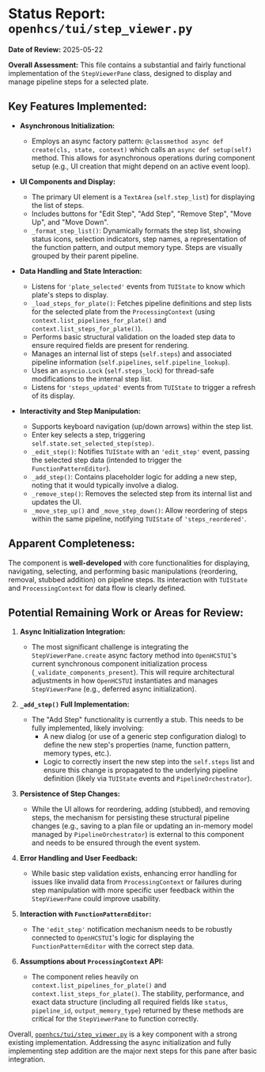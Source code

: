# Status Report: `openhcs/tui/step_viewer.py`

**Date of Review:** 2025-05-22

**Overall Assessment:** This file contains a substantial and fairly functional implementation of the `StepViewerPane` class, designed to display and manage pipeline steps for a selected plate.

## Key Features Implemented:

*   **Asynchronous Initialization:**
    *   Employs an async factory pattern: `@classmethod async def create(cls, state, context)` which calls an `async def setup(self)` method. This allows for asynchronous operations during component setup (e.g., UI creation that might depend on an active event loop).

*   **UI Components and Display:**
    *   The primary UI element is a `TextArea` (`self.step_list`) for displaying the list of steps.
    *   Includes buttons for "Edit Step", "Add Step", "Remove Step", "Move Up", and "Move Down".
    *   `_format_step_list()`: Dynamically formats the step list, showing status icons, selection indicators, step names, a representation of the function pattern, and output memory type. Steps are visually grouped by their parent pipeline.

*   **Data Handling and State Interaction:**
    *   Listens for `'plate_selected'` events from `TUIState` to know which plate's steps to display.
    *   `_load_steps_for_plate()`: Fetches pipeline definitions and step lists for the selected plate from the `ProcessingContext` (using `context.list_pipelines_for_plate()` and `context.list_steps_for_plate()`).
    *   Performs basic structural validation on the loaded step data to ensure required fields are present for rendering.
    *   Manages an internal list of steps (`self.steps`) and associated pipeline information (`self.pipelines`, `self.pipeline_lookup`).
    *   Uses an `asyncio.Lock` (`self.steps_lock`) for thread-safe modifications to the internal step list.
    *   Listens for `'steps_updated'` events from `TUIState` to trigger a refresh of its display.

*   **Interactivity and Step Manipulation:**
    *   Supports keyboard navigation (up/down arrows) within the step list.
    *   Enter key selects a step, triggering `self.state.set_selected_step(step)`.
    *   `_edit_step()`: Notifies `TUIState` with an `'edit_step'` event, passing the selected step data (intended to trigger the `FunctionPatternEditor`).
    *   `_add_step()`: Contains placeholder logic for adding a new step, noting that it would typically involve a dialog.
    *   `_remove_step()`: Removes the selected step from its internal list and updates the UI.
    *   `_move_step_up()` and `_move_step_down()`: Allow reordering of steps within the same pipeline, notifying `TUIState` of `'steps_reordered'`.

## Apparent Completeness:

The component is **well-developed** with core functionalities for displaying, navigating, selecting, and performing basic manipulations (reordering, removal, stubbed addition) on pipeline steps. Its interaction with `TUIState` and `ProcessingContext` for data flow is clearly defined.

## Potential Remaining Work or Areas for Review:

1.  **Async Initialization Integration:**
    *   The most significant challenge is integrating the `StepViewerPane.create` async factory method into `OpenHCSTUI`'s current synchronous component initialization process (`_validate_components_present`). This will require architectural adjustments in how `OpenHCSTUI` instantiates and manages `StepViewerPane` (e.g., deferred async initialization).

2.  **`_add_step()` Full Implementation:**
    *   The "Add Step" functionality is currently a stub. This needs to be fully implemented, likely involving:
        *   A new dialog (or use of a generic step configuration dialog) to define the new step's properties (name, function pattern, memory types, etc.).
        *   Logic to correctly insert the new step into the `self.steps` list and ensure this change is propagated to the underlying pipeline definition (likely via `TUIState` events and `PipelineOrchestrator`).

3.  **Persistence of Step Changes:**
    *   While the UI allows for reordering, adding (stubbed), and removing steps, the mechanism for persisting these structural pipeline changes (e.g., saving to a plan file or updating an in-memory model managed by `PipelineOrchestrator`) is external to this component and needs to be ensured through the event system.

4.  **Error Handling and User Feedback:**
    *   While basic step validation exists, enhancing error handling for issues like invalid data from `ProcessingContext` or failures during step manipulation with more specific user feedback within the `StepViewerPane` could improve usability.

5.  **Interaction with `FunctionPatternEditor`:**
    *   The `'edit_step'` notification mechanism needs to be robustly connected to `OpenHCSTUI`'s logic for displaying the `FunctionPatternEditor` with the correct step data.

6.  **Assumptions about `ProcessingContext` API:**
    *   The component relies heavily on `context.list_pipelines_for_plate()` and `context.list_steps_for_plate()`. The stability, performance, and exact data structure (including all required fields like `status`, `pipeline_id`, `output_memory_type`) returned by these methods are critical for the `StepViewerPane` to function correctly.

Overall, [`openhcs/tui/step_viewer.py`](openhcs/tui/step_viewer.py:1) is a key component with a strong existing implementation. Addressing the async initialization and fully implementing step addition are the major next steps for this pane after basic integration.
